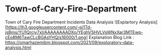 # Town-of-Cary-Fire-Department
Town of Cary Fire Department Incidents Data Analysis
![Explartory Analysis][https://lh3.googleusercontent.com/-pi1Td-jsBms/YU1Qrciy7xI/AAAAAAAADXo/YEghVSHVLVsWNxXar3MTEwp-cEo8M6TawCLcBGAsYHQ/s16000/1.png]
Explanation Blog Link : https://omarhazemibm.blogspot.com/2021/09/exploratory-data-analysis.html 
